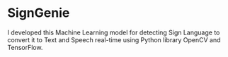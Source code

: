 # SignGenie
I developed this Machine Learning model for detecting Sign Language to convert it to Text and Speech real-time using Python library OpenCV and TensorFlow. 
